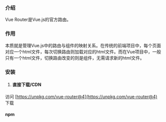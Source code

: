 ### 介绍
Vue Router是Vue.js的官方路由。
### 作用
本质就是管理Vue.js中的路由与组件的映射关系。在传统的前端项目中，每个页面对应一个html文件，每次切换路由则加载对应的html文件。而在Vue项目中，一般只有一个html文件，切换路由改变的则是组件，无需请求新的html文件。
### 安装
  1. #### 直接下载/CDN
  访问 [https://unpkg.com/vue-router@4](https://unpkg.com/vue-router@4) 下载
  #### npm